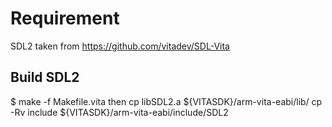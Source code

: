 Requirement
===========

SDL2 taken from https://github.com/vitadev/SDL-Vita

Build SDL2
----------

$ make -f Makefile.vita
then
cp     libSDL2.a         ${VITASDK}/arm-vita-eabi/lib/
cp -Rv include           ${VITASDK}/arm-vita-eabi/include/SDL2

